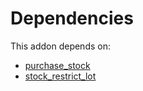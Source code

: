 # Dependencies

This addon depends on:

- [purchase_stock](https://github.com/bringout/oca-ocb-warehouse/tree/f7f834405e26b3f1b9786c04a4a652fd978abd14/odoo-bringout-oca-ocb-purchase_stock)
- [stock_restrict_lot](https://github.com/bringout/oca-workflow-process)
